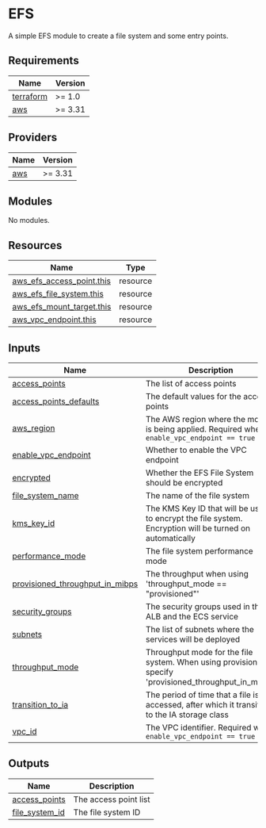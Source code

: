 # EFS

A simple EFS module to create a file system and some entry points.

<!-- BEGINNING OF PRE-COMMIT-TERRAFORM DOCS HOOK -->
## Requirements

| Name | Version |
|------|---------|
| <a name="requirement_terraform"></a> [terraform](#requirement\_terraform) | >= 1.0 |
| <a name="requirement_aws"></a> [aws](#requirement\_aws) | >= 3.31 |

## Providers

| Name | Version |
|------|---------|
| <a name="provider_aws"></a> [aws](#provider\_aws) | >= 3.31 |

## Modules

No modules.

## Resources

| Name | Type |
|------|------|
| [aws_efs_access_point.this](https://registry.terraform.io/providers/hashicorp/aws/latest/docs/resources/efs_access_point) | resource |
| [aws_efs_file_system.this](https://registry.terraform.io/providers/hashicorp/aws/latest/docs/resources/efs_file_system) | resource |
| [aws_efs_mount_target.this](https://registry.terraform.io/providers/hashicorp/aws/latest/docs/resources/efs_mount_target) | resource |
| [aws_vpc_endpoint.this](https://registry.terraform.io/providers/hashicorp/aws/latest/docs/resources/vpc_endpoint) | resource |

## Inputs

| Name | Description | Type | Default | Required |
|------|-------------|------|---------|:--------:|
| <a name="input_access_points"></a> [access\_points](#input\_access\_points) | The list of access points | `map(map(map(string)))` | `{}` | no |
| <a name="input_access_points_defaults"></a> [access\_points\_defaults](#input\_access\_points\_defaults) | The default values for the access points | `map(map(string))` | `{}` | no |
| <a name="input_aws_region"></a> [aws\_region](#input\_aws\_region) | The AWS region where the module is being applied. Required when `enable_vpc_endpoint == true` | `string` | `""` | no |
| <a name="input_enable_vpc_endpoint"></a> [enable\_vpc\_endpoint](#input\_enable\_vpc\_endpoint) | Whether to enable the VPC endpoint | `bool` | `false` | no |
| <a name="input_encrypted"></a> [encrypted](#input\_encrypted) | Whether the EFS File System should be encrypted | `bool` | `false` | no |
| <a name="input_file_system_name"></a> [file\_system\_name](#input\_file\_system\_name) | The name of the file system | `string` | `""` | no |
| <a name="input_kms_key_id"></a> [kms\_key\_id](#input\_kms\_key\_id) | The KMS Key ID that will be used to encrypt the file system. Encryption will be turned on automatically | `string` | `""` | no |
| <a name="input_performance_mode"></a> [performance\_mode](#input\_performance\_mode) | The file system performance mode | `string` | `"generalPurpose"` | no |
| <a name="input_provisioned_throughput_in_mibps"></a> [provisioned\_throughput\_in\_mibps](#input\_provisioned\_throughput\_in\_mibps) | The throughput when using 'throughput\_mode == "provisioned"' | `number` | `0` | no |
| <a name="input_security_groups"></a> [security\_groups](#input\_security\_groups) | The security groups used in the ALB and the ECS service | `list(string)` | n/a | yes |
| <a name="input_subnets"></a> [subnets](#input\_subnets) | The list of subnets where the services will be deployed | `list(string)` | n/a | yes |
| <a name="input_throughput_mode"></a> [throughput\_mode](#input\_throughput\_mode) | Throughput mode for the file system. When using provisioned, specify 'provisioned\_throughput\_in\_mibps' | `string` | `"bursting"` | no |
| <a name="input_transition_to_ia"></a> [transition\_to\_ia](#input\_transition\_to\_ia) | The period of time that a file is not accessed, after which it transitions to the IA storage class | `string` | `""` | no |
| <a name="input_vpc_id"></a> [vpc\_id](#input\_vpc\_id) | The VPC identifier. Required when `enable_vpc_endpoint == true` | `string` | `""` | no |

## Outputs

| Name | Description |
|------|-------------|
| <a name="output_access_points"></a> [access\_points](#output\_access\_points) | The access point list |
| <a name="output_file_system_id"></a> [file\_system\_id](#output\_file\_system\_id) | The file system ID |
<!-- END OF PRE-COMMIT-TERRAFORM DOCS HOOK -->

